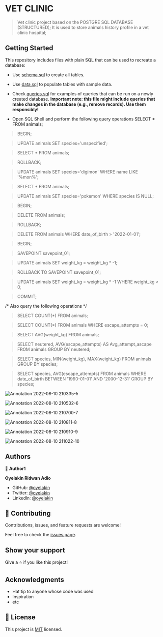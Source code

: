 # VET CLINIC
> Vet clinic project based on the POSTGRE SQL DATABASE (STRUCTURED);
> It is used to store animals history profile in a vet clinic hospital;


## Getting Started

This repository includes files with plain SQL that can be used to recreate a database:

- Use [schema.sql](./schema.sql) to create all tables.
- Use [data.sql](./data.sql) to populate tables with sample data.
- Check [queries.sql](./queries.sql) for examples of queries that can be run on a newly created database. **Important note: this file might include queries that make changes in the database (e.g., remove records). Use them responsibly!**


- Open SQL Shell and perform the following query operations
SELECT * FROM animals;

> BEGIN;

> UPDATE animals SET species='unspecified';

> SELECT * FROM animals;

> ROLLBACK;

> UPDATE animals SET species='digimon' WHERE name LIKE '%mon%';

> SELECT * FROM animals;

> UPDATE animals SET species='pokemon' WHERE species IS NULL;

> BEGIN;

> DELETE FROM animals;

> ROLLBACK;

> DELETE FROM animals WHERE date_of_birth > '2022-01-01';

> BEGIN;

> SAVEPOINT savepoint_01;

> UPDATE animals SET weight_kg = weight_kg * -1;

> ROLLBACK TO SAVEPOINT savepoint_01;

> UPDATE animals SET weight_kg = weight_kg * -1 WHERE weight_kg < 0;

> COMMIT;

/* Also query the following operations */

> SELECT COUNT(*) FROM animals;

> SELECT COUNT(*) FROM animals WHERE escape_attempts = 0;

> SELECT AVG(weight_kg) FROM animals;

> SELECT neutered, AVG(escape_attempts) AS Avg_attempt_ascape FROM animals GROUP BY neutered;

> SELECT species, MIN(weight_kg), MAX(weight_kg) FROM animals GROUP BY species;

> SELECT species, AVG(escape_attempts) FROM animals WHERE date_of_birth BETWEEN '1990-01-01' AND '2000-12-31' GROUP BY species;

![Annotation 2022-08-10 210335-5](https://user-images.githubusercontent.com/61976324/184010808-67602530-85b2-46f0-9906-b84aece8d566.png)


![Annotation 2022-08-10 210532-6](https://user-images.githubusercontent.com/61976324/184011014-eb763295-ad0b-47b5-9623-9ca2610b32e5.png)

![Annotation 2022-08-10 210700-7](https://user-images.githubusercontent.com/61976324/184011091-98d200d0-12a1-418c-a5c5-594ddde0f598.png)


![Annotation 2022-08-10 210811-8](https://user-images.githubusercontent.com/61976324/184011158-8c9842f1-6674-4891-bf72-8f143fa7b9ff.png)

![Annotation 2022-08-10 210910-9](https://user-images.githubusercontent.com/61976324/184011237-9c31c3b0-40b7-4bcd-a2c0-bcc4b9e92233.png)

![Annotation 2022-08-10 211022-10](https://user-images.githubusercontent.com/61976324/184011328-815d859d-a465-4016-b34a-bbed6bb5a3e1.png)



## Authors

👤 **Author1**

**Oyelakin Ridwan Adio**
- GitHub: [@oyelakin](https://github.com/oyelakinG9)
- Twitter: [@oyelakin](https://twitter.com/OyelakinG1)
- LinkedIn: [@oyelakin](https://www.linkedin.com/in/oyelakin-ridwan-4b4a02b6/)

## 🤝 Contributing

Contributions, issues, and feature requests are welcome!

Feel free to check the [issues page](../../issues/).

## Show your support

Give a ⭐️ if you like this project!

## Acknowledgments

- Hat tip to anyone whose code was used
- Inspiration
- etc

## 📝 License

This project is [MIT](./MIT.md) licensed.
